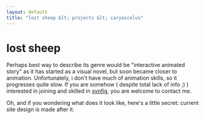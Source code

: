 ```yaml
---
layout: default
title: "lost sheep &lt; projects &lt; caryoscelus"
---
```


# lost sheep

Perhaps best way to describe its genre would be "interactive animated story" as
it has started as a visual novel, but soon became closer to animation.
Unfortunately, i don't have much of animation skills, so it progresses quite
slow. If you are somehow ( despite total lack of info ;) ) interested in joining
and skilled in [synfig][synfig], you are welcome to contact me.

Oh, and if you wondering what does it look like, here's a little secret: current
site design is made after it.

[synfig]:   http://synfig.org/
